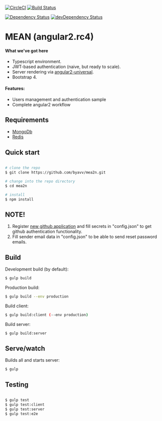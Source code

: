 [![CircleCI][circle-image]][circle-url]
[![Build Status][travis-image]][travis-url]

[![Dependency Status][david-image]][david-url]
[![devDependency Status][david-dev-image]][david-dev-url]


# MEAN (angular2.rc4)

#### What we've got here

* Typescript environment.
* JWT-based authentication (naive, but ready to scale).
* Server rendering via [angular2-universal](https://github.com/angular/universal).
* Bootstrap 4.

#### Features:

* Users management and authentication sample
* Complete angular2 workflow

## Requirements
* [MongoDb](https://www.mongodb.org/)
* [Redis](http://redis.io/)

## Quick start

```bash

# clone the repo
$ git clone https://github.com/byavv/mea2n.git 

# change into the repo directory
$ cd mea2n

# install 
$ npm install

```
## NOTE!

1. Register [new github application](https://github.com/settings/applications/new) and fill secrets in 
"config.json" to get github authentication functionality.
2. Fill sender email data in "config.json" to be able to send reset password emails.

## Build
Development build (by default):
```bash
$ gulp build
```
Production build:
```bash
$ gulp build --env production                   
```
Build client:
```bash
$ gulp build:client (--env production)
```
Build server:
```bash
$ gulp build:server
```
## Serve/watch
Builds all and starts server:
```bash
$ gulp
```
## Testing
```bash

$ gulp test
$ gulp test:client
$ gulp test:server    
$ gulp test:e2e

 ```


[david-image]: https://david-dm.org/byavv/mea2n.svg
[david-url]: https://david-dm.org/byavv/mea2n
[david-dev-image]: https://david-dm.org/byavv/mea2n/dev-status.svg
[david-dev-url]: https://david-dm.org/byavv/mea2n#info=devDependencies
[circle-image]: https://circleci.com/gh/byavv/mea2n.svg?style=shield
[circle-url]: https://circleci.com/gh/byavv/mea2n
[travis-image]: https://travis-ci.org/byavv/mea2n.svg?branch=master
[travis-url]: https://travis-ci.org/byavv/mea2n
